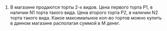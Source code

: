 1.	В магазине продаются торты 2-х видов. Цена первого торта P1, в наличии N1 торта такого вида. Цена второго торта P2, 
в наличии N2 торта такого вида. Какое максимальное кол-во тортов можно купить в данном магазине располагая суммой в M 
денег.